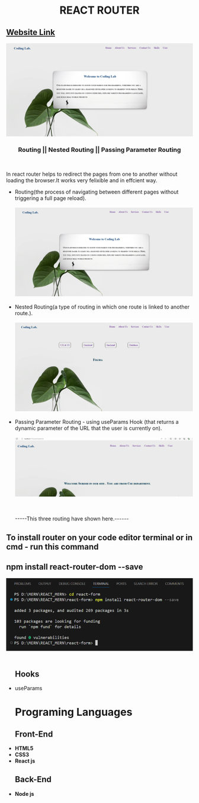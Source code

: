 <h1 align ="center">REACT ROUTER</h1>
<h2><a href="https://mmjtechnologies-react-router.netlify.app/" target="_blank">Website Link</a></h2>
<img src="cover.PNG">
 <h3  align ="center"><b>Routing || Nested Routing || Passing Parameter Routing</b></h3>
 <br>
<p>In react router helps to redirect the pages from one to another without loading the browser.It works very felixible and in effcient way.</p>
<ul>
 <li>Routing(the process of navigating between different pages without triggering a full page reload).</li><br>
 <img src="cover.PNG"><br><br>
 <li>Nested Routing(a type of routing in which one route is linked to another route.).</li><br>
 <img src="nested.PNG"><br><br>
 <li>Passing Parameter Routing - using useParams Hook (that returns a dynamic parameter of the URL that the user is currently on).</li><br>
 <img src="params.PNG"><br><br>
 &nbsp;&nbsp;<p>-----This three routing have shown here.------</p>
</ul>
<h2>To install router on your code editor terminal or in cmd - run this command</h2>
<h2>npm install react-router-dom --save</h2>
<img src="install.PNG"><br><br>
<ul>
 <h2><b> Hooks </b></h2>
 <li>useParams</li>
 <h1><b>Programing Languages<b></h1>
<h2><b>Front-End</b></h2>
<li>HTML5</li>
 <li>CSS3</li>
  <li>React js</li>
</ul>
<ul>
<h2><b> Back-End </b></h2>
 <li>Node js</li>
</ul>

